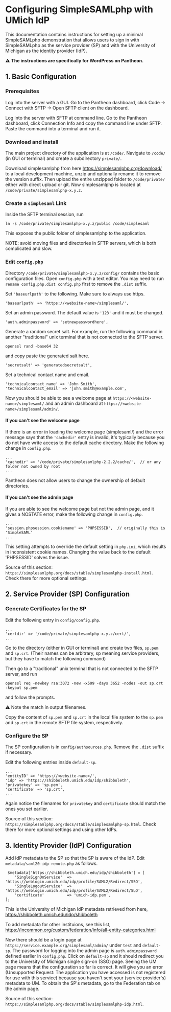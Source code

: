 # Configuring SimpleSAMLphp with UMich IdP
This documentation contains instructions for setting up a minimal SimpleSAMLphp
demonstration that allows users to sign in with SimpleSAMLphp as the service provider
(SP) and with the University of Michigan as the identity provider (IdP). 

:warning: **The instructions are specifically for WordPress on Pantheon.**

## 1. Basic Configuration
### Prerequisites
Log into the server with a GUI. Go to the Pantheon dashboard, click 
Code -> Connect with SFTP -> Open SFTP client on the dashboard.

Log into the server with SFTP at command line. Go to the Pantheon 
dashboard, click Connection Info and copy the command line under SFTP. Paste the 
command into a terminal and run it.

### Download and install
The main project directory of the application is at `/code/`.  Navigate to `/code/`
(in GUI or terminal) and create a subdirectory `private/`.

Download simplesamlphp from here https://simplesamlphp.org/download/ to a local
development machine, unzip and optionally rename it to remove the version suffix.
Then upload the entire unzipped folder to `/code/private/` either with direct 
upload or git. Now simplesamlphp is located at `/code/private/simplesamlphp-x.y.z`.

### Create a `simplesaml` Link
Inside the SFTP terminal session, run
```
ln -s /code/private/simplesamlphp-x.y.z/public /code/simplesaml
```
This exposes the public folder of simplesamlphp to the application.

NOTE: avoid moving files and directories in SFTP servers, which is both complicated
and slow.

### Edit `config.php`
Directory `/code/private/simplesamlphp-x.y.z/config/` 
contains the basic configuration files. Open `config.php` with a text editor.
You may need to run `rename config.php.dist config.php` first to remove the `.dist`
suffix.

Set `'baseurlpath'` to the following. Make sure to always use https.
```
'baseurlpath' => 'https://<website-name>/simplesaml/',
```

Set an admin password. The default value is `'123'` and it must be changed.
```
'auth.adminpassword' => 'setnewpasswordhere',
```

Generate a random secret salt. For example, run the following command in another
"traditional" unix terminal that is not connected to the SFTP server.
```
openssl rand -base64 32
```
and copy paste the generated salt here.
```
'secretsalt' => 'generatedsecretsalt',
```

Set a technical contact name and email.
```
'technicalcontact_name' => 'John Smith',
'technicalcontact_email' => 'john.smith@example.com',
```

Now you should be able to see a welcome page at 
`https://<website-name>/simplesaml/` and an admin dashboard at 
`https://<website-name>/simplesaml/admin/`.

#### If you can't see the welcome page
If there is an error in loading the welcome page (simplesaml/) and the error message
says that the `'cachedir'` entry is invalid, it's typically because you do not have 
write access to the default cache directory. Make the following change 
in `config.php`.
```
...
'cachedir' => '/code/private/simplesamlphp-2.2.2/cache/',  // or any folder not owned by root
...
```
Pantheon does not allow users to change the ownership of default directories.

#### If you can't see the admin page
If you are able to see the welcome page but not the admin page, and it gives a 
NOSTATE error, make the following change in `config.php`.

```
...
'session.phpsession.cookiename' => 'PHPSESSID',  // originally this is 'SimpleSAML'
...
```
This setting attempts to override the default setting in `php.ini`, which results in
inconsistent cookie names. Changing the value back to the default 'PHPSESSID'
solves the issue.

Source of this section: 
`https://simplesamlphp.org/docs/stable/simplesamlphp-install.html`.
Check there for more optional settings.

## 2. Service Provider (SP) Configuration
### Generate Certificates for the SP
Edit the following entry in `config/config.php`.
```
...
'certdir' => '/code/private/simplesamlphp-x.y.z/cert/',
...
```
Go to the directory (either in GUI or terminal) and create two files, 
`sp.pem` and `sp.crt`.
(Their names can be arbitrary, sp meaning service providers, but they have to 
match the following command)

Then go to a "traditional" unix terminal that is not connected to the SFTP server,
and run
```
openssl req -newkey rsa:3072 -new -x509 -days 3652 -nodes -out sp.crt -keyout sp.pem
```
and follow the prompts.

:warning: Note the match in output filenames.

Copy the content of `sp.pem` and `sp.crt` in the local file system to 
the `sp.pem` and `sp.crt` in the remote SFTP file system, respectively.

### Configure the SP
The SP configuration is in `config/authsources.php`. Remove the `.dist` suffix if 
necessary.

Edit the following entries inside `default-sp`.
```
...
'entityID' => 'https://<website-name>/',
'idp' => 'https://shibboleth.umich.edu/idp/shibboleth',
'privatekey' => 'sp.pem',
'certificate' => 'sp.crt',
...
```
Again notice the filenames for `privatekey` and `certificate` should match the ones
you set earlier.

Source of this section:
`https://simplesamlphp.org/docs/stable/simplesamlphp-sp.html`.
Check there for more optional settings and using other IdPs.

## 3. Identity Provider (IdP) Configuration

Add IdP metadata to the SP so that the SP is aware of the IdP.
Edit `metadata/saml20-idp-remote.php` as follows.
```
 $metadata['https://shibboleth.umich.edu/idp/shibboleth'] = [
    'SingleSignOnService'  => 'https://weblogin.umich.edu/idp/profile/SAML2/Redirect/SSO',
    'SingleLogoutService'  => 'https://weblogin.umich.edu/idp/profile/SAML2/Redirect/SLO',
    'certificate'          => 'umich-idp.pem',
];
```
This is the University of Michigan IdP metadata retrieved from here, 
https://shibboleth.umich.edu/idp/shibboleth

To add metadata for other instituions, see this list, 
https://incommon.org/custom/federation/info/all-entity-categories.html

Now there should be a login page at `https://service.example.org/simplesaml/admin/`
under `test` and `default-sp`. The password for logging into the admin page is 
`auth.adminpassword` defined earlier in `config.php`. Click on `default-sp` and it 
should redirect you to the University of Michigan single sign-on (SSO) page. Seeing
the UM page means that the configuration so far is correct. It will give you an error
(Unsupported Request: The application you have accessed is not registered for 
use with this service)
because you haven't sent your (service provider's) metadata to UM. To obtain the 
SP's metadata, go to the Federation tab on the admin page.

Source of this section:
`https://simplesamlphp.org/docs/stable/simplesamlphp-idp.html`.
